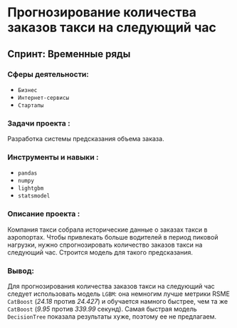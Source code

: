 # Прогнозирование количества заказов такси на следующий час

## Спринт: Временные ряды

### Сферы деятельности:

- `Бизнес`
- `Интернет-сервисы`
- `Стартапы`

### Задачи проекта : 

Разработка системы предсказания объема заказа.

### Инструменты и навыки :

- `pandas`
- `numpy`
- `lightgbm`
- `statsmodel`

### Описание проекта :

Компания такси собрала исторические данные о заказах такси в аэропортах. Чтобы привлекать больше водителей в период пиковой нагрузки, нужно спрогнозировать количество заказов такси на следующий час. Строится модель для такого предсказания.

### Вывод:

Для прогнозирования количества заказов такси на следующий час следует использовать модель `LGBM`: она немногим лучше метрики RSME `CatBoost` (*24.18* против *24.427*) и обучается намного быстрее, чем та же `CatBoost` (*9.95* против *339.99* секунд). Самая быстрая модель `DecisionTree` показала результаты хуже, поэтому ее не предлагаем.